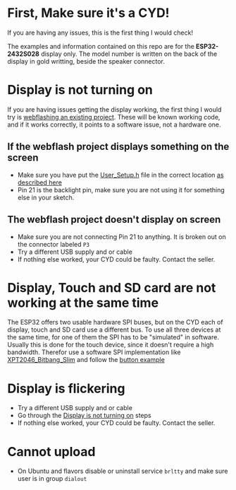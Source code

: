 # First, Make sure it's a CYD!

If you are having any issues, this is the first thing I would check! 

The examples and information contained on this repo are for the **ESP32-2432S028** display only. The model number is written on the back of the display in gold writting, beside the speaker connector.

# Display is not turning on

If you are having issues getting the display working, the first thing I would try is [webflashing an existing project](/PROJECTS.md#projects-1). These will be known working code, and if it works correctly, it points to a software issue, not a hardware one.

## If the webflash project displays something on the screen

- Make sure you have put the [User_Setup.h](DisplayConfig/User_Setup.h) file in the correct location [as described here](/SETUP.md#library-configuration)
- Pin 21 is the backlight pin, make sure you are not using it for something else in your sketch.

## The webflash project doesn't display on screen

- Make sure you are not connecting Pin 21 to anything. It is broken out on the connector labeled `P3`
- Try a different USB supply and or cable
- If nothing else worked, your CYD could be faulty. Contact the seller.

# Display, Touch and SD card are not working at the same time

The ESP32 offers two usable hardware SPI buses, but on the CYD each of display, touch and SD card use a different bus. To use all three devices at the same time, for one of them the SPI has to be "simulated" in software. Usually this is done for the touch device, since it doesn't require a high bandwidth. Therefor use a software SPI implementation like [XPT2046_Bitbang_Slim](https://github.com/TheNitek/XPT2046_Bitbang_Arduino_Library) and follow the [button example](https://github.com/witnessmenow/ESP32-Cheap-Yellow-Display/tree/main/Examples/Basics/8-Buttons)

# Display is flickering

- Try a different USB supply and or cable
- Go through the [Display is not turning on](#display-is-not-turning-on) steps
- If nothing else worked, your CYD could be faulty. Contact the seller.

# Cannot upload
- On Ubuntu and flavors disable or uninstall service `brltty` and make sure user is in group `dialout`

